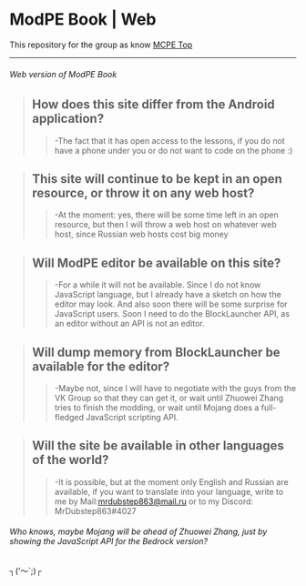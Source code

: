 # ModPE Book | Web
This repository for the group as know [MCPE Top](https://vk.com/mcpe_top)

---
###### Web version of ModPE Book

> ## How does this site differ from the Android application?
>> -The fact that it has open access to the lessons, if you do not have a phone under you or do not want to code on the phone :)

> ## This site will continue to be kept in an open resource, or throw it on any web host?
>> -At the moment: yes, there will be some time left in an open resource, but then I will throw a web host on whatever web host, since Russian web hosts cost big money

> ## Will ModPE editor be available on this site?
>> -For a while it will not be available. Since I do not know JavaScript language, but I already have a sketch on how the editor may look. And also soon there will be some surprise for JavaScript users. Soon I need to do the BlockLauncher API, as an editor without an API is not an editor.

> ## Will dump memory from BlockLauncher be available for the editor?
>> -Maybe not, since I will have to negotiate with the guys from the VK Group so that they can get it, or wait until Zhuowei Zhang tries to finish the modding, or wait until Mojang does a full-fledged JavaScript scripting API.

> ## Will the site be available in other languages of the world?
>> -It is possible, but at the moment only English and Russian are available, if you want to translate into your language, write to me by Mail:<mrdubstep863@mail.ru> or to my Discord: MrDubstep863#4027

###### Who knows, maybe Mojang will be ahead of Zhuowei Zhang, just by showing the JavaScript API for the Bedrock version?

┐(‘～`;)┌
<!--stackedit_data:
eyJoaXN0b3J5IjpbLTY0OTg4NzIyNl19
-->